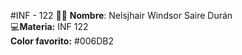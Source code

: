 #INF - 122
👨‍🎓 **Nombre**: Nelsjhair Windsor Saire Durán  
💻**Materia:** INF 122  
**Color favorito:** #006DB2